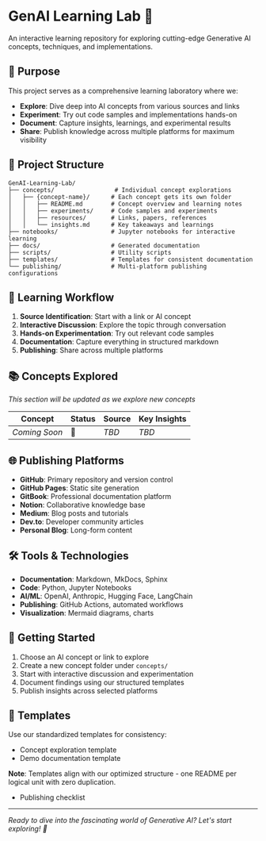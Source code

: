 # GenAI Learning Lab 🧪

An interactive learning repository for exploring cutting-edge Generative AI concepts, techniques, and implementations.

## 🎯 Purpose

This project serves as a comprehensive learning laboratory where we:
- **Explore**: Dive deep into AI concepts from various sources and links
- **Experiment**: Try out code samples and implementations hands-on
- **Document**: Capture insights, learnings, and experimental results
- **Share**: Publish knowledge across multiple platforms for maximum visibility

## 📁 Project Structure

```
GenAI-Learning-Lab/
├── concepts/                 # Individual concept explorations
│   ├── {concept-name}/      # Each concept gets its own folder
│   │   ├── README.md        # Concept overview and learning notes
│   │   ├── experiments/     # Code samples and experiments
│   │   ├── resources/       # Links, papers, references
│   │   └── insights.md      # Key takeaways and learnings
├── notebooks/               # Jupyter notebooks for interactive learning
├── docs/                    # Generated documentation
├── scripts/                 # Utility scripts
├── templates/               # Templates for consistent documentation
└── publishing/              # Multi-platform publishing configurations
```

## 🚀 Learning Workflow

1. **Source Identification**: Start with a link or AI concept
2. **Interactive Discussion**: Explore the topic through conversation
3. **Hands-on Experimentation**: Try out relevant code samples
4. **Documentation**: Capture everything in structured markdown
5. **Publishing**: Share across multiple platforms

## 📚 Concepts Explored

*This section will be updated as we explore new concepts*

| Concept | Status | Source | Key Insights |
|---------|--------|--------|--------------|
| *Coming Soon* | 🔄 | *TBD* | *TBD* |

## 🌐 Publishing Platforms

- **GitHub**: Primary repository and version control
- **GitHub Pages**: Static site generation
- **GitBook**: Professional documentation platform
- **Notion**: Collaborative knowledge base
- **Medium**: Blog posts and tutorials
- **Dev.to**: Developer community articles
- **Personal Blog**: Long-form content

## 🛠️ Tools & Technologies

- **Documentation**: Markdown, MkDocs, Sphinx
- **Code**: Python, Jupyter Notebooks
- **AI/ML**: OpenAI, Anthropic, Hugging Face, LangChain
- **Publishing**: GitHub Actions, automated workflows
- **Visualization**: Mermaid diagrams, charts

## 🎯 Getting Started

1. Choose an AI concept or link to explore
2. Create a new concept folder under `concepts/`
3. Start with interactive discussion and experimentation
4. Document findings using our structured templates
5. Publish insights across selected platforms

## 📝 Templates

Use our standardized templates for consistency:
- Concept exploration template
- Demo documentation template

**Note**: Templates align with our optimized structure - one README per logical unit with zero duplication.
- Publishing checklist

---

*Ready to dive into the fascinating world of Generative AI? Let's start exploring! 🚀*
